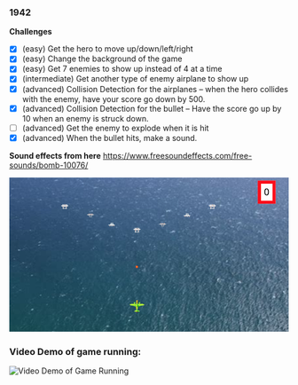 ### 1942

**Challenges**

- [x] (easy) Get the hero to move up/down/left/right
- [x] (easy) Change the background of the game
- [x] (easy) Get 7 enemies to show up instead of 4 at a time
- [x] (intermediate) Get another type of enemy airplane to show up
- [x] (advanced) Collision Detection for the airplanes – when the hero collides with the enemy, have your score go down by 500.
- [x] (advanced) Collision Detection for the bullet – Have the score go up by 10 when an enemy is struck down.
- [ ] (advanced) Get the enemy to explode when it is hit
- [x] (advanced) When the bullet hits, make a sound.

**Sound effects from here**
https://www.freesoundeffects.com/free-sounds/bomb-10076/

![my working 1942 game](./images/my-working-1942-game.png)

### Video Demo of game running:

![Video Demo of Game Running](https://youtu.be/j28VP-oyxFQ)
